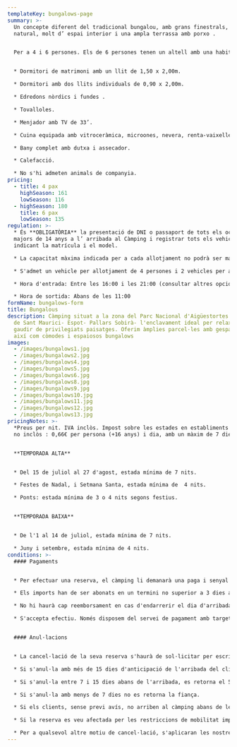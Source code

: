 ```yaml
---
templateKey: bungalows-page
summary: >-
  Un concepte diferent del tradicional bungalou, amb grans finestrals, bona llum
  natural, molt d’ espai interior i una ampla terrassa amb porxo .


  Per a 4 i 6 persones. Els de 6 persones tenen un altell amb una habitació més.


  * Dormitori de matrimoni amb un llit de 1,50 x 2,00m.

  * Dormitori amb dos llits individuals de 0,90 x 2,00m.

  * Edredons nòrdics i fundes .

  * Tovalloles.

  * Menjador amb TV de 33’.

  * Cuina equipada amb vitroceràmica, microones, nevera, renta-vaixelles, cafetera *Nespreso*, torradora, espremedor, batedora, parament i vaixella.

  * Bany complet amb dutxa i assecador.

  * Calefacció.

  * No s'hi admeten animals de companyia.
pricing:
  - title: 4 pax
    highSeason: 161
    lowSeason: 116
  - highSeason: 180
    title: 6 pax
    lowSeason: 135
regulation: >-
  * És **OBLIGATÒRIA** la presentació de DNI o passaport de tots els ocupants
  majors de 14 anys a l’ arribada al Càmping i registrar tots els vehicles,
  indicant la matrícula i el model.

  * La capacitat màxima indicada per a cada allotjament no podrà ser mai superada sense autorització.

  * S'admet un vehicle per allotjament de 4 persones i 2 vehicles per allotjament de 6 persones inclosos en el preu. Tot vehicle suplementari haurà de ser registrat i abonat segons tarifa en vigor.

  * Hora d'entrada: Entre les 16:00 i les 21:00 (consultar altres opcions).

  * Hora de sortida: Abans de les 11:00
formName: bungalows-form
title: Bungalous
description: Càmping situat a la zona del Parc Nacional d'Aigüestortes i Estany
  de Sant Maurici- Espot- Pallars Sobirà- l'enclavament ideal per relaxar-se i
  gaudir de privilegiats paisatges. Oferim àmplies parcel·les amb gespa i ombra,
  així com còmodes i espaiosos bungalows
images:
  - /images/bungalows1.jpg
  - /images/bungalows2.jpg
  - /images/bungalows4.jpg
  - /images/bungalows5.jpg
  - /images/bungalows6.jpg
  - /images/bungalows8.jpg
  - /images/bungalows9.jpg
  - /images/bungalows10.jpg
  - /images/bungalows11.jpg
  - /images/bungalows12.jpg
  - /images/bungalows13.jpg
pricingNotes: >-
  *Preus per nit. IVA inclòs. Impost sobre les estades en establiments turístics
  no inclòs : 0,66€ per persona (+16 anys) i dia, amb un màxim de 7 dies.*


  **TEMPORADA ALTA**


  * Del 15 de juliol al 27 d'agost, estada mínima de 7 nits.

  * Festes de Nadal, i Setmana Santa, estada mínima de  4 nits.

  * Ponts: estada mínima de 3 o 4 nits segons festius.


  **TEMPORADA BAIXA**


  * De l'1 al 14 de juliol, estada mínima de 7 nits.

  * Juny i setembre, estada mínima de 4 nits.
conditions: >-
  #### Pagaments


  * Per efectuar una reserva, el càmping li demanarà una paga i senyal que, depenent de la temporada, pot arribar a ser del 40% sobre el total de l'estada.

  * Els imports han de ser abonats en un termini no superior a 3 dies a comptar de la data de la sol·licitud i es realitzaran mitjançant transferència al compte que es comunicarà en el moment de formalitzar la reserva. La quantitat restant es liquidarà a l'arribada al càmping.

  * No hi haurà cap reemborsament en cas d'endarrerir el dia d'arribada o anticipar el dia de sortida.

  * S'accepta efectiu. Només disposem del servei de pagament amb targeta durant els mesos de Juliol i Agost. Existeix també la possibilitat de realitzar una transferència bancària .


  #### Anul·lacions


  * La cancel·lació de la seva reserva s'haurà de sol·licitar per escrit mitjançant correu electrònic a *[info@campinglamola.com](mailto:info@campinglamola.com)*

  * Si s'anul·la amb més de 15 dies d'anticipació de l'arribada del client, es retorna el 90% de la fiança.

  * Si s'anul·la entre 7 i 15 dies abans de l'arribada, es retorna el 50% de la fiança.

  * Si s'anul·la amb menys de 7 dies no es retorna la fiança.

  * Si els clients, sense previ avís, no arriben al càmping abans de les 21:00 h. del dia d'arribada, s'entendrà cancel·lada la reserva.

  * Si la reserva es veu afectada per les restriccions de mobilitat imposades pel Govern en relació al Covid-19, es reemborsarà el 100% del dipòsit entregat. 

  * Per a qualsevol altre motiu de cancel·lació, s'aplicaran les nostres Condicions Generals d'anul·lació.
---
```

